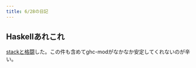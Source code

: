 ```yaml
---
title: 6/28の日記
---
```


## Haskellあれこれ

[stackと格闘](http://qiita.com/hiratara/items/15aba2534b16c2af8a02)した。この件も含めてghc-modがなかなか安定してくれないのが辛い。
